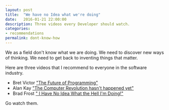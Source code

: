 ```yaml
---
layout: post
title:  "We have no Idea what we're doing"
date:   2016-01-21 22:00:00
description: Three videos every Developer should watch.
categories:
- recommendations
permalink: dont-know-how
---
```


We as a field don't know what we are doing. We need to discover new ways of thinking. We need to get back to inventing things that matter.
 
Here are three videos that I recommend to everyone in the software industry.
- Bret Victor ["The Future of Programming"](https://www.youtube.com/watch?v=8pTEmbeENF4)
- Alan Kay ["The Computer Revolution hasn't happened yet"](https://www.youtube.com/watch?v=oKg1hTOQXoY)
- Brad Frost [" I Have No Idea What the Hell I'm Doing!"](https://www.youtube.com/watch?v=A00mHGb8nvo)
 
Go watch them. 
